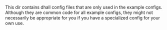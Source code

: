 This dir contains dhall config files that are only used in the example configs. Although they are common code for all example configs, they might not necessarily be appropriate for you if you have a specialized config for your own use.
